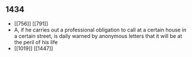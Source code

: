## 1434
- [[756]] [[791]] 
- A, if he carries out a professional obligation to call at a certain house in a certain street, is daily warned by anonymous letters that it will be at the peril of his life
- [[1019]] [[1447]] 

